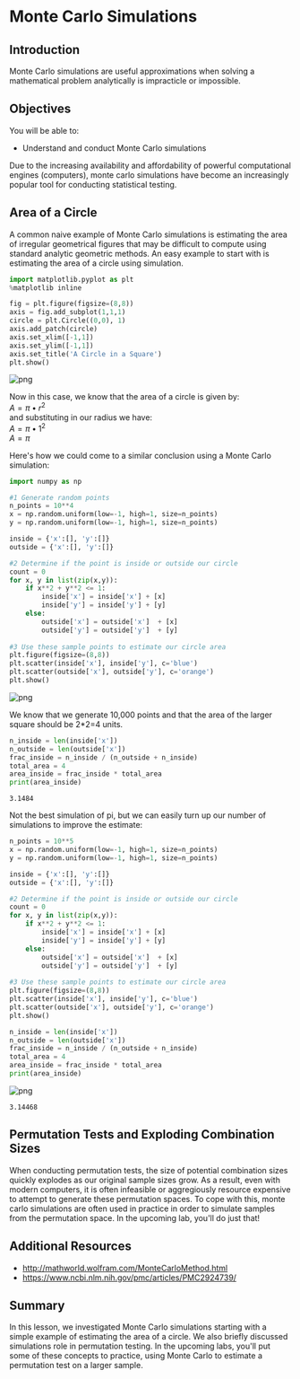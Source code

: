 
# Monte Carlo Simulations

## Introduction

Monte Carlo simulations are useful approximations when solving a mathematical problem analytically is impracticle or impossible. 


## Objectives

You will be able to:

* Understand and conduct Monte Carlo simulations

Due to the increasing availability and affordability of powerful computational engines (computers), monte carlo simulations have become an increasingly popular tool for conducting statistical testing.

## Area of a Circle

A common naive example of Monte Carlo simulations is estimating the area of irregular geometrical figures that may be difficult to compute using standard analytic geometric methods. An easy example to start with is estimating the area of a circle using simulation.


```python
import matplotlib.pyplot as plt
%matplotlib inline
```


```python
fig = plt.figure(figsize=(8,8))
axis = fig.add_subplot(1,1,1)
circle = plt.Circle((0,0), 1)
axis.add_patch(circle)
axis.set_xlim([-1,1])
axis.set_ylim([-1,1])
axis.set_title('A Circle in a Square')
plt.show()
```


![png](index_files/index_4_0.png)


Now in this case, we know that the area of a circle is given by:    
$A = \pi \bullet r^2$  
and substituting in our radius we have:  
$A = \pi \bullet 1^2$  
$A = \pi$  

Here's how we could come to a similar conclusion using a Monte Carlo simulation:


```python
import numpy as np
```


```python
#1 Generate random points
n_points = 10**4
x = np.random.uniform(low=-1, high=1, size=n_points)
y = np.random.uniform(low=-1, high=1, size=n_points)

inside = {'x':[], 'y':[]}
outside = {'x':[], 'y':[]}

#2 Determine if the point is inside or outside our circle
count = 0
for x, y in list(zip(x,y)):
    if x**2 + y**2 <= 1:
        inside['x'] = inside['x'] + [x]
        inside['y'] = inside['y'] + [y]
    else:
        outside['x'] = outside['x']  + [x]
        outside['y'] = outside['y']  + [y]
    
#3 Use these sample points to estimate our circle area
plt.figure(figsize=(8,8))
plt.scatter(inside['x'], inside['y'], c='blue')
plt.scatter(outside['x'], outside['y'], c='orange')
plt.show()
```


![png](index_files/index_7_0.png)


We know that we generate 10,000 points and that the area of the larger square should be 2*2=4 units.


```python
n_inside = len(inside['x'])
n_outside = len(outside['x'])
frac_inside = n_inside / (n_outside + n_inside)
total_area = 4
area_inside = frac_inside * total_area
print(area_inside)
```

    3.1484


Not the best simulation of pi, but we can easily turn up our number of simulations to improve the estimate:


```python
n_points = 10**5
x = np.random.uniform(low=-1, high=1, size=n_points)
y = np.random.uniform(low=-1, high=1, size=n_points)

inside = {'x':[], 'y':[]}
outside = {'x':[], 'y':[]}

#2 Determine if the point is inside or outside our circle
count = 0
for x, y in list(zip(x,y)):
    if x**2 + y**2 <= 1:
        inside['x'] = inside['x'] + [x]
        inside['y'] = inside['y'] + [y]
    else:
        outside['x'] = outside['x']  + [x]
        outside['y'] = outside['y']  + [y]
    
#3 Use these sample points to estimate our circle area
plt.figure(figsize=(8,8))
plt.scatter(inside['x'], inside['y'], c='blue')
plt.scatter(outside['x'], outside['y'], c='orange')
plt.show()

n_inside = len(inside['x'])
n_outside = len(outside['x'])
frac_inside = n_inside / (n_outside + n_inside)
total_area = 4
area_inside = frac_inside * total_area
print(area_inside)
```


![png](index_files/index_11_0.png)


    3.14468


## Permutation Tests and Exploding Combination Sizes

When conducting permutation tests, the size of potential combination sizes quickly explodes as our original sample sizes grow. As a result, even with modern computers, it is often infeasible or aggregiously resource expensive to attempt to generate these permutation spaces. To cope with this, monte carlo simulations are often used in practice in order to simulate samples from the permutation space. In the upcoming lab, you'll do just that!

## Additional Resources

* http://mathworld.wolfram.com/MonteCarloMethod.html
* https://www.ncbi.nlm.nih.gov/pmc/articles/PMC2924739/

## Summary

In this lesson, we investigated Monte Carlo simulations starting with a simple example of estimating the area of a circle. We also briefly discussed simulations role in permutation testing. In the upcoming labs, you'll put some of these concepts to practice, using Monte Carlo to estimate a permutation test on a larger sample. 

